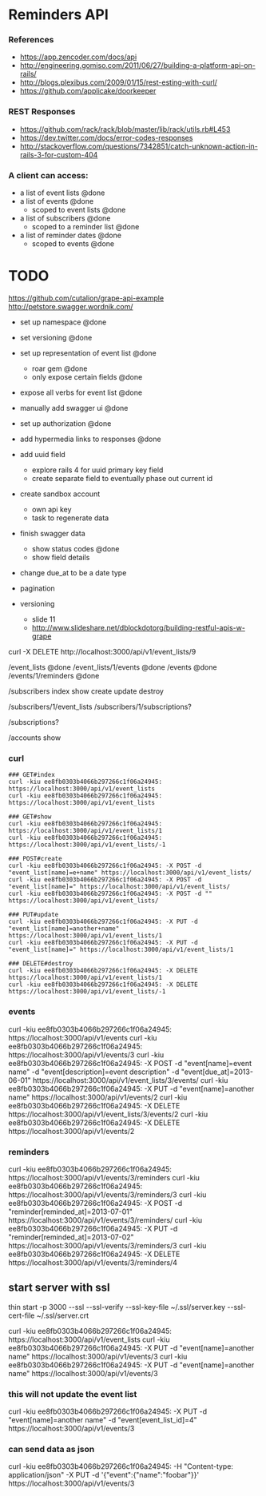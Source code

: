 # Reminders API

### References
* https://app.zencoder.com/docs/api
* http://engineering.gomiso.com/2011/06/27/building-a-platform-api-on-rails/
* http://blogs.plexibus.com/2009/01/15/rest-esting-with-curl/
* https://github.com/applicake/doorkeeper

### REST Responses
* https://github.com/rack/rack/blob/master/lib/rack/utils.rb#L453
* https://dev.twitter.com/docs/error-codes-responses
* http://stackoverflow.com/questions/7342851/catch-unknown-action-in-rails-3-for-custom-404

### A client can access:
* a list of event lists @done
* a list of events @done
  * scoped to event lists @done
* a list of subscribers @done
  * scoped to a reminder list @done
* a list of reminder dates @done
  * scoped to events @done

# TODO

https://github.com/cutalion/grape-api-example
http://petstore.swagger.wordnik.com/

* set up namespace @done
* set versioning @done
* set up representation of event list @done
  * roar gem @done
  * only expose certain fields @done
* expose all verbs for event list @done
* manually add swagger ui @done
* set up authorization @done
* add hypermedia links to responses @done
* add uuid field
  * explore rails 4 for uuid primary key field
  * create separate field to eventually phase out current id
* create sandbox account
  * own api key
  * task to regenerate data
* finish swagger data
  * show status codes @done
  * show field details
* change due_at to be a date type

* pagination
* versioning
  * slide 11
  * http://www.slideshare.net/dblockdotorg/building-restful-apis-w-grape

curl -X DELETE http://localhost:3000/api/v1/event_lists/9

/event_lists @done
/event_lists/1/events @done
/events @done
/events/1/reminders @done

/subscribers
  index
  show
  create
  update
  destroy

/subscribers/1/event_lists
/subscribers/1/subscriptions?

/subscriptions?

/accounts
  show

### curl
```
### GET#index
curl -kiu ee8fb0303b4066b297266c1f06a24945: https://localhost:3000/api/v1/event_lists
curl -kiu ee8fb0303b4066b297266c1f06a24945: https://localhost:3000/api/v1/event_lists

### GET#show
curl -kiu ee8fb0303b4066b297266c1f06a24945: https://localhost:3000/api/v1/event_lists/1
curl -kiu ee8fb0303b4066b297266c1f06a24945: https://localhost:3000/api/v1/event_lists/-1

### POST#create
curl -kiu ee8fb0303b4066b297266c1f06a24945: -X POST -d "event_list[name]=e+name" https://localhost:3000/api/v1/event_lists/
curl -kiu ee8fb0303b4066b297266c1f06a24945: -X POST -d "event_list[name]=" https://localhost:3000/api/v1/event_lists/
curl -kiu ee8fb0303b4066b297266c1f06a24945: -X POST -d "" https://localhost:3000/api/v1/event_lists/

### PUT#update
curl -kiu ee8fb0303b4066b297266c1f06a24945: -X PUT -d "event_list[name]=another+name" https://localhost:3000/api/v1/event_lists/1
curl -kiu ee8fb0303b4066b297266c1f06a24945: -X PUT -d "event_list[name]=" https://localhost:3000/api/v1/event_lists/1

### DELETE#destroy
curl -kiu ee8fb0303b4066b297266c1f06a24945: -X DELETE https://localhost:3000/api/v1/event_lists/1
curl -kiu ee8fb0303b4066b297266c1f06a24945: -X DELETE https://localhost:3000/api/v1/event_lists/-1
```

### events
curl -kiu ee8fb0303b4066b297266c1f06a24945: https://localhost:3000/api/v1/events
curl -kiu ee8fb0303b4066b297266c1f06a24945: https://localhost:3000/api/v1/events/3
curl -kiu ee8fb0303b4066b297266c1f06a24945: -X POST -d "event[name]=event name" -d "event[description]=event description" -d "event[due_at]=2013-06-01" https://localhost:3000/api/v1/event_lists/3/events/
curl -kiu ee8fb0303b4066b297266c1f06a24945: -X PUT -d "event[name]=another name" https://localhost:3000/api/v1/events/2
curl -kiu ee8fb0303b4066b297266c1f06a24945: -X DELETE https://localhost:3000/api/v1/event_lists/3/events/2
curl -kiu ee8fb0303b4066b297266c1f06a24945: -X DELETE https://localhost:3000/api/v1/events/2

### reminders
curl -kiu ee8fb0303b4066b297266c1f06a24945: https://localhost:3000/api/v1/events/3/reminders
curl -kiu ee8fb0303b4066b297266c1f06a24945: https://localhost:3000/api/v1/events/3/reminders/3
curl -kiu ee8fb0303b4066b297266c1f06a24945: -X POST -d "reminder[reminded_at]=2013-07-01" https://localhost:3000/api/v1/events/3/reminders/
curl -kiu ee8fb0303b4066b297266c1f06a24945: -X PUT -d "reminder[reminded_at]=2013-07-02" https://localhost:3000/api/v1/events/3/reminders/3
curl -kiu ee8fb0303b4066b297266c1f06a24945: -X DELETE https://localhost:3000/api/v1/events/3/reminders/4

## start server with ssl
thin start -p 3000 --ssl --ssl-verify --ssl-key-file ~/.ssl/server.key --ssl-cert-file ~/.ssl/server.crt

curl -kiu ee8fb0303b4066b297266c1f06a24945: https://localhost:3000/api/v1/event_lists
curl -kiu ee8fb0303b4066b297266c1f06a24945: -X PUT -d "event[name]=another name" https://localhost:3000/api/v1/events/3
curl -kiu ee8fb0303b4066b297266c1f06a24945: -X PUT -d "event[name]=another name" https://localhost:3000/api/v1/events/3

### this will not update the event list
curl -kiu ee8fb0303b4066b297266c1f06a24945: -X PUT -d "event[name]=another name" -d "event[event_list_id]=4" https://localhost:3000/api/v1/events/3

### can send data as json
curl -kiu ee8fb0303b4066b297266c1f06a24945: -H "Content-type: application/json" -X PUT -d '{"event":{"name":"foobar"}}' https://localhost:3000/api/v1/events/3
